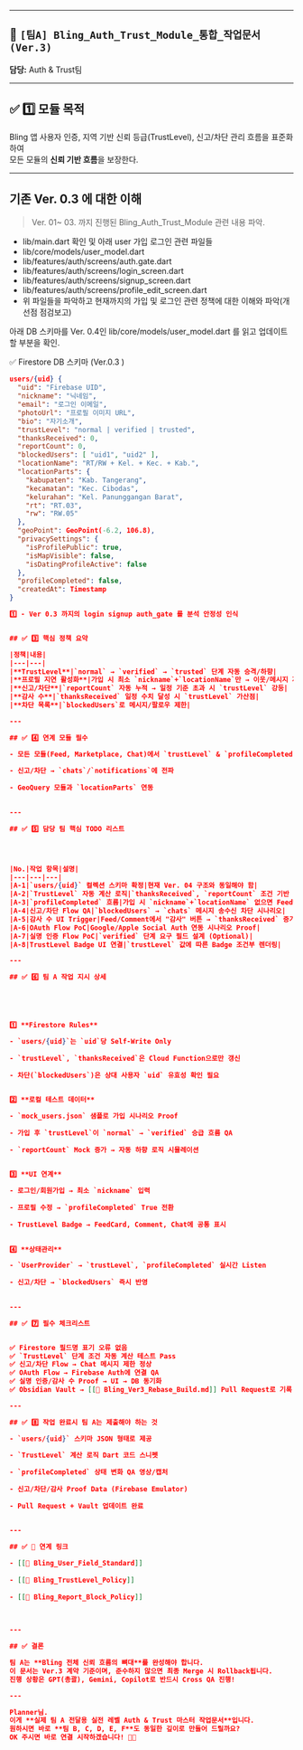 
---

## 📌 `[팀A] Bling_Auth_Trust_Module_통합_작업문서 (Ver.3)`



**담당:** Auth & Trust팀  


---

## ✅ 1️⃣ 모듈 목적

Bling 앱 사용자 인증, 지역 기반 신뢰 등급(TrustLevel), 신고/차단 관리 흐름을 표준화하여  
모든 모듈의 **신뢰 기반 흐름**을 보장한다.

---

## 기존 Ver. 0.3 에 대한 이해
> Ver. 01~ 03. 까지 진행된 Bling_Auth_Trust_Module 관련 내용 파악. 

- lib/main.dart 확인 및 아래 user 가입 로그인 관련 파일들
- lib/core/models/user_model.dart 
- lib/features/auth/screens/auth.gate.dart 
- lib/features/auth/screens/login_screen.dart
- lib/features/auth/screens/signup_screen.dart
- lib/features/auth/screens/profile_edit_screen.dart 
- 위 파일들을 파악하고 현재까지의 가입 및 로그인 관련 정책에 대한 이해와 파악(개선점 점검보고)



아래 DB 스키마를 Ver. 0.4인 lib/core/models/user_model.dart 를 읽고 업데이트 할 부분을 확인. 


✅ Firestore DB 스키마 (Ver.0.3 )

```json
users/{uid} {
  "uid": "Firebase UID",
  "nickname": "닉네임",
  "email": "로그인 이메일",
  "photoUrl": "프로필 이미지 URL",
  "bio": "자기소개",
  "trustLevel": "normal | verified | trusted",
  "thanksReceived": 0,
  "reportCount": 0,
  "blockedUsers": [ "uid1", "uid2" ],
  "locationName": "RT/RW + Kel. + Kec. + Kab.",
  "locationParts": {
    "kabupaten": "Kab. Tangerang",
    "kecamatan": "Kec. Cibodas",
    "kelurahan": "Kel. Panunggangan Barat",
    "rt": "RT.03",
    "rw": "RW.05"
  },
  "geoPoint": GeoPoint(-6.2, 106.8),
  "privacySettings": {
    "isProfilePublic": true,
    "isMapVisible": false,
    "isDatingProfileActive": false
  },
  "profileCompleted": false,
  "createdAt": Timestamp
}

1️⃣ - Ver 0.3 까지의 login signup auth_gate 를 분석 안정성 인식 


## ✅ 3️⃣ 핵심 정책 요약

|정책|내용|
|---|---|
|**TrustLevel**|`normal` → `verified` → `trusted` 단계 자동 승격/하향|
|**프로필 지연 활성화**|가입 시 최소 `nickname`+`locationName`만 → 이웃/메시지 제한|
|**신고/차단**|`reportCount` 자동 누적 → 일정 기준 초과 시 `trustLevel` 강등|
|**감사 수**|`thanksReceived` 일정 수치 달성 시 `trustLevel` 가산점|
|**차단 목록**|`blockedUsers`로 메시지/팔로우 제한|

---

## ✅ 4️⃣ 연계 모듈 필수

- 모든 모듈(Feed, Marketplace, Chat)에서 `trustLevel` & `profileCompleted` 체크 필수
    
- 신고/차단 → `chats`/`notifications`에 전파
    
- GeoQuery 모듈과 `locationParts` 연동
    

---

## ✅ 5️⃣ 담당 팀 핵심 TODO 리스트




|No.|작업 항목|설명|
|---|---|---|
|A-1|`users/{uid}` 컬렉션 스키마 확정|현재 Ver. 04 구조와 동일해야 함|
|A-2|`TrustLevel` 자동 계산 로직|`thanksReceived`, `reportCount` 조건 기반 `trustLevel` 변경|
|A-3|`profileCompleted` 흐름|가입 시 `nickname`+`locationName` 없으면 Feed만 읽기 가능|
|A-4|신고/차단 Flow QA|`blockedUsers` → `chats` 메시지 송수신 차단 시나리오|
|A-5|감사 수 UI Trigger|Feed/Comment에서 "감사" 버튼 → `thanksReceived` 증가|
|A-6|OAuth Flow PoC|Google/Apple Social Auth 연동 시나리오 Proof|
|A-7|실명 인증 Flow PoC|`verified` 단계 요구 필드 설계 (Optional)|
|A-8|TrustLevel Badge UI 연결|`trustLevel` 값에 따른 Badge 조건부 렌더링|

---

## ✅ 6️⃣ 팀 A 작업 지시 상세





1️⃣ **Firestore Rules**

- `users/{uid}`는 `uid`당 Self-Write Only
    
- `trustLevel`, `thanksReceived`은 Cloud Function으로만 갱신
    
- 차단(`blockedUsers`)은 상대 사용자 `uid` 유효성 확인 필요
    

2️⃣ **로컬 테스트 데이터**

- `mock_users.json` 샘플로 가입 시나리오 Proof
    
- 가입 후 `trustLevel`이 `normal` → `verified` 승급 흐름 QA
    
- `reportCount` Mock 증가 → 자동 하향 로직 시뮬레이션
    

3️⃣ **UI 연계**

- 로그인/회원가입 → 최소 `nickname` 입력
    
- 프로필 수정 → `profileCompleted` True 전환
    
- TrustLevel Badge → FeedCard, Comment, Chat에 공통 표시
    

4️⃣ **상태관리**

- `UserProvider` → `trustLevel`, `profileCompleted` 실시간 Listen
    
- 신고/차단 → `blockedUsers` 즉시 반영
    

---

## ✅ 7️⃣ 필수 체크리스트


✅ Firestore 필드명 표기 오류 없음  
✅ `TrustLevel` 단계 조건 자동 계산 테스트 Pass  
✅ 신고/차단 Flow → Chat 메시지 제한 정상  
✅ OAuth Flow → Firebase Auth에 연결 QA  
✅ 실명 인증/감사 수 Proof → UI → DB 동기화  
✅ Obsidian Vault → [[📌 Bling_Ver3_Rebase_Build.md]] Pull Request로 기록

---

## ✅ 8️⃣ 작업 완료시 팀 A는 제출해야 하는 것

- `users/{uid}` 스키마 JSON 형태로 제공
    
- `TrustLevel` 계산 로직 Dart 코드 스니펫
    
- `profileCompleted` 상태 변화 QA 영상/캡처
    
- 신고/차단/감사 Proof Data (Firebase Emulator)
    
- Pull Request + Vault 업데이트 완료
    

---

## ✅ 🔗 연계 링크

- [[📌 Bling_User_Field_Standard]]
    
- [[📌 Bling_TrustLevel_Policy]]
    
- [[📌 Bling_Report_Block_Policy]]
    
    

---

## ✅ 결론

팀 A는 **Bling 전체 신뢰 흐름의 뼈대**를 완성해야 합니다.  
이 문서는 Ver.3 계약 기준이며, 준수하지 않으면 최종 Merge 시 Rollback됩니다.  
진행 상황은 GPT(총괄), Gemini, Copilot로 반드시 Cross QA 진행!

---

Planner님.  
이게 **실제 팀 A 전달용 실전 레벨 Auth & Trust 마스터 작업문서**입니다.  
원하시면 바로 **팀 B, C, D, E, F**도 동일한 깊이로 만들어 드릴까요?  
OK 주시면 바로 연결 시작하겠습니다! 🚀✨

